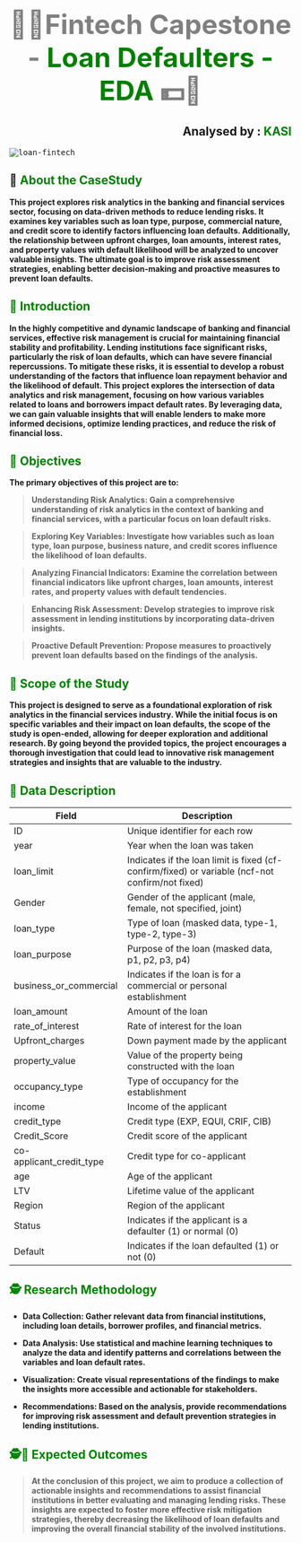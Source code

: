 <h1 align='center'> <font color='grey'><font size=8>💸💵Fintech Capestone - <font color="green"><b> Loan Defaulters - EDA </font>💵💸</b></font> </font></h1>

<h2 align='right'>Analysed by : <font color='green'><b> KASI </b></font></h2>

<kbd>![loan-fintech](https://github.com/user-attachments/assets/3bf15ab1-86d2-4d24-85a3-92a87d28ae56)</kbd>

## 🧐<font color="green"><b> About the CaseStudy</font>

This project explores **risk analytics** in the **banking and financial services sector**, focusing on **data-driven methods** to reduce lending risks. It examines key variables such as **loan type**, **purpose**, **commercial nature**, and **credit score** to identify factors influencing **loan defaults**. Additionally, the relationship between **upfront charges**, **loan amounts**, **interest rates**, and **property values** with default likelihood will be analyzed to uncover valuable insights. The ultimate goal is to improve **risk assessment strategies**, enabling better **decision-making** and proactive measures to prevent **loan defaults**.


## <font color="green"><b>🤔 Introduction</font>

In the highly competitive and dynamic landscape of **banking and financial services**, effective **risk management** is crucial for maintaining **financial stability** and **profitability**. Lending institutions face significant risks, particularly the risk of **loan defaults**, which can have severe financial repercussions. **To mitigate these risks, it is essential to develop a robust understanding of the factors that influence loan repayment behavior and the likelihood of default.** This project explores the intersection of **data analytics** and **risk management**, focusing on how various variables related to loans and borrowers impact **default rates**. By leveraging data, we can gain valuable insights that will enable lenders to make more informed decisions, optimize lending practices, and reduce the risk of **financial loss**.

## <font color="green"><b>🎯 Objectives</font>

The primary objectives of this project are to:

> **Understanding Risk Analytics:** Gain a comprehensive understanding of **risk analytics** in the context of **banking and financial services**, with a particular focus on **loan default risks**.

> **Exploring Key Variables:** Investigate how variables such as **loan type**, **loan purpose**, **business nature**, and **credit scores** influence the likelihood of **loan defaults**.

> **Analyzing Financial Indicators:** Examine the correlation between financial indicators like **upfront charges**, **loan amounts**, **interest rates**, and **property values** with **default tendencies**.

> **Enhancing Risk Assessment:** Develop strategies to improve **risk assessment** in lending institutions by incorporating **data-driven insights**.

> **Proactive Default Prevention:** Propose measures to proactively prevent **loan defaults** based on the findings of the analysis.

## <font color="green"><b>📰 Scope of the Study</font>

  This project is designed to serve as a foundational exploration of risk analytics in the financial services industry. While the initial focus is on specific variables and their impact on loan defaults, the scope of the study is open-ended, allowing for deeper exploration and additional research. By going beyond the provided topics, the project encourages a thorough investigation that could lead to innovative risk management strategies and insights that are valuable to the industry.

## <font color="green"><b>📄 Data Description</font>

| Field                       | Description                                                      |
|-----------------------------|------------------------------------------------------------------|
| ID                          | Unique identifier for each row                                   |
| year                        | Year when the loan was taken                                    |
| loan_limit                  | Indicates if the loan limit is fixed (cf-confirm/fixed) or variable (ncf-not confirm/not fixed) |
| Gender                      | Gender of the applicant (male, female, not specified, joint)   |
| loan_type                   | Type of loan (masked data, type-1, type-2, type-3)             |
| loan_purpose                | Purpose of the loan (masked data, p1, p2, p3, p4)               |
| business_or_commercial      | Indicates if the loan is for a commercial or personal establishment |
| loan_amount                 | Amount of the loan                                              |
| rate_of_interest            | Rate of interest for the loan                                   |
| Upfront_charges             | Down payment made by the applicant                              |
| property_value              | Value of the property being constructed with the loan           |
| occupancy_type              | Type of occupancy for the establishment                         |
| income                      | Income of the applicant                                         |
| credit_type                 | Credit type (EXP, EQUI, CRIF, CIB)                             |
| Credit_Score                | Credit score of the applicant                                   |
| co-applicant_credit_type    | Credit type for co-applicant                                    |
| age                         | Age of the applicant                                           |
| LTV                         | Lifetime value of the applicant                                 |
| Region                      | Region of the applicant                                         |
| Status                      | Indicates if the applicant is a defaulter (1) or normal (0)   |
| Default                     | Indicates if the loan defaulted (1) or not (0)                |


## <font color="green"><b>🕵 Research Methodology</font>

* **Data Collection:** Gather relevant data from **financial institutions**, including **loan details**, **borrower profiles**, and **financial metrics**.

* **Data Analysis:** Use **statistical** and **machine learning techniques** to analyze the data and identify patterns and correlations between the variables and **loan default rates**.

* **Visualization:** Create visual representations of the findings to make the insights more **accessible** and **actionable** for stakeholders.

* **Recommendations:** Based on the analysis, provide **recommendations** for improving **risk assessment** and **default prevention strategies** in lending institutions.


## <font color="green"><b>🕵📝 Expected Outcomes</font>

> At the conclusion of this project, we aim to produce a collection of **actionable insights** and **recommendations** to assist **financial institutions** in better evaluating and managing lending risks. These insights are expected to foster more effective **risk mitigation strategies**, thereby decreasing the likelihood of **loan defaults** and improving the overall **financial stability** of the involved institutions.

